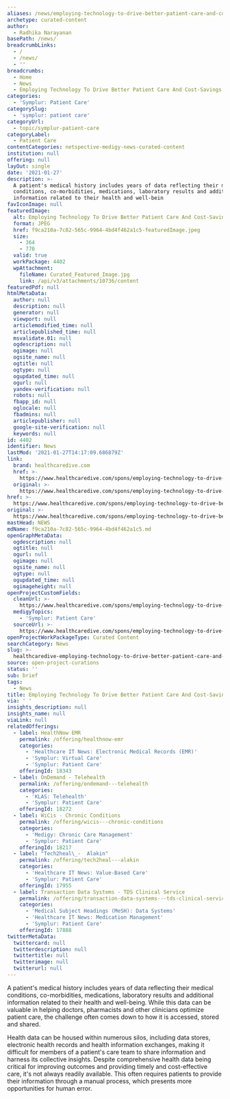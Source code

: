 ```yaml
---
aliases: /news/employing-technology-to-drive-better-patient-care-and-cost-savings
archetype: curated-content
author:
  - Radhika Narayanan
basePath: /news/
breadcrumbLinks:
  - /
  - /news/
  - ''
breadcrumbs:
  - Home
  - News
  - Employing Technology To Drive Better Patient Care And Cost-Savings
categories:
  - 'Symplur: Patient Care'
categorySlug:
  - 'symplur: patient care'
categoryUrl:
  - topic/symplur-patient-care
categoryLabel:
  - Patient Care
contentCategories: netspective-medigy-news-curated-content
institution: null
offering: null
layOut: single
date: '2021-01-27'
description: >-
  A patient's medical history includes years of data reflecting their medical
  conditions, co-morbidities, medications, laboratory results and additional
  information related to their health and well-bein
favIconImage: null
featuredImage:
  alt: Employing Technology To Drive Better Patient Care And Cost-Savings
  format: JPEG
  href: f9ca210a-7c82-565c-9964-4bd4f462a1c5-featuredImage.jpeg
  size:
    - 364
    - 770
  valid: true
  workPackage: 4402
  wpAttachment:
    fileName: Curated_Featured_Image.jpg
    link: /api/v3/attachments/10736/content
featuredPdf: null
htmlMetaData:
  author: null
  description: null
  generator: null
  viewport: null
  articlemodified_time: null
  articlepublished_time: null
  msvalidate.01: null
  ogdescription: null
  ogimage: null
  ogsite_name: null
  ogtitle: null
  ogtype: null
  ogupdated_time: null
  ogurl: null
  yandex-verification: null
  robots: null
  fbapp_id: null
  oglocale: null
  fbadmins: null
  articlepublisher: null
  google-site-verification: null
  keywords: null
id: 4402
identifier: News
lastMod: '2021-01-27T14:17:09.686879Z'
link:
  brand: healthcaredive.com
  href: >-
    https://www.healthcaredive.com/spons/employing-technology-to-drive-better-patient-care-and-cost-savings/592674/
  original: >-
    https://www.healthcaredive.com/spons/employing-technology-to-drive-better-patient-care-and-cost-savings/592674/
href: >-
  https://www.healthcaredive.com/spons/employing-technology-to-drive-better-patient-care-and-cost-savings/592674/
original: >-
  https://www.healthcaredive.com/spons/employing-technology-to-drive-better-patient-care-and-cost-savings/592674/
mastHead: NEWS
mdName: f9ca210a-7c82-565c-9964-4bd4f462a1c5.md
openGraphMetaData:
  ogdescription: null
  ogtitle: null
  ogurl: null
  ogimage: null
  ogsite_name: null
  ogtype: null
  ogupdated_time: null
  ogimageheight: null
openProjectCustomFields:
  cleanUrl: >-
    https://www.healthcaredive.com/spons/employing-technology-to-drive-better-patient-care-and-cost-savings/592674/
  medigyTopics:
    - 'Symplur: Patient Care'
  sourceUrl: >-
    https://www.healthcaredive.com/spons/employing-technology-to-drive-better-patient-care-and-cost-savings/592674/
openProjectWorkPackageType: Curated Content
searchCategory: News
slug: >-
  healthcaredive-employing-technology-to-drive-better-patient-care-and-cost-savings
source: open-project-curations
status: ''
sub: brief
tags:
  - News
title: Employing Technology To Drive Better Patient Care And Cost-Savings
via: ' '
insights_description: null
insights_name: null
viaLink: null
relatedOfferings:
  - label: HealthNow EMR
    permalink: /offering/healthnow-emr
    categories:
      - 'Healthcare IT News: Electronic Medical Records (EMR)'
      - 'Symplur: Virtual Care'
      - 'Symplur: Patient Care'
    offeringId: 18343
  - label: OnDemand - Telehealth
    permalink: /offering/ondemand---telehealth
    categories:
      - 'KLAS: Telehealth'
      - 'Symplur: Patient Care'
    offeringId: 18272
  - label: WiCis - Chronic Conditions
    permalink: /offering/wicis---chronic-conditions
    categories:
      - 'Medigy: Chronic Care Management'
      - 'Symplur: Patient Care'
    offeringId: 18217
  - label: "Tech2heal\_-  Alakin"
    permalink: /offering/tech2heal---alakin
    categories:
      - 'Healthcare IT News: Value-Based Care'
      - 'Symplur: Patient Care'
    offeringId: 17955
  - label: Transaction Data Systems - TDS Clinical Service
    permalink: /offering/transaction-data-systems---tds-clinical-service
    categories:
      - 'Medical Subject Headings (MeSH): Data Systems'
      - 'Healthcare IT News: Medication Management'
      - 'Symplur: Patient Care'
    offeringId: 17888
twitterMetaData:
  twittercard: null
  twitterdescription: null
  twittertitle: null
  twitterimage: null
  twitterurl: null
---
```

<p>A patient's medical history includes years of data reflecting their medical conditions, co-morbidities, medications, laboratory results and additional information related to their health and well-being. While this data can be valuable in helping doctors, pharmacists and other clinicians optimize patient care, the challenge often comes down to how it is accessed, stored and shared.</p><p>Health data can be housed within numerous silos, including data stores, electronic health records and health information exchanges, making it difficult for members of a patient's care team to share information and harness its collective insights. Despite comprehensive health data being critical for improving outcomes and providing timely and cost-effective care, it's not always readily available. This often requires patients to provide their information through a manual process, which presents more opportunities for human error.</p>